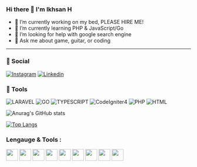 ### Hi there 👋 I'm Ikhsan H

- 🔭 I’m currently working on my bed, PLEASE HIRE ME! 
- 🌱 I’m currently learning PHP & JavaScript/Go
- 🤔 I’m looking for help with google search engine
- 💬 Ask me about game, guitar, or coding

<hr>

### 👨 Social

[![Instagram](https://img.shields.io/badge/Instagram-E4405F?style=for-the-badge&logo=instagram&logoColor=white)](https://www.instagram.com/ikhsanheriyawan/?hl=en)
[![Linkedin](https://img.shields.io/badge/LinkedIn-0077B5?style=for-the-badge&logo=linkedin&logoColor=white)](https://www.linkedin.com/in/ikhsan-heriyawan-30b563200)

### 🚀 Tools

![LARAVEL](https://img.shields.io/badge/LARAVEL-E4405F?style=for-the-badge&logo=laravel&logoColor=white)
![GO](https://img.shields.io/badge/GOlang-0077B5?style=for-the-badge&logo=go&logoColor=black)
![TYPESCRIPT](https://img.shields.io/badge/typescript-0077B5?style=for-the-badge&logo=typescript&logoColor=white)
![CodeIgniter4](https://img.shields.io/badge/CodeIgniter-E44D38?style=for-the-badge&logo=codeigniter&logoColor=white)
![PHP](https://img.shields.io/badge/PHP-777BB4?style=for-the-badge&logo=php&logoColor=white)
![HTML](https://img.shields.io/badge/HTML-E44D38?style=for-the-badge&logo=html5&logoColor=white)

![Anurag's GitHub stats](https://github-readme-stats.vercel.app/api?username=ikhsanheriyawan2404&show_icons=true)

[![Top Langs](https://github-readme-stats.vercel.app/api/top-langs/?username=ikhsanheriyawan2404&layout=compact)](https://github.com/anuraghazra/github-readme-stats)

### Lengauge & Tools :
<p>

  <img height="32" width="32" src="https://unpkg.com/simple-icons@v7.3.0/icons/html5.svg" />
  <img height="32" width="32" src="https://unpkg.com/simple-icons@v3/icons/php.svg" />
  <img height="32" width="32" src="https://unpkg.com/simple-icons@v3/icons/laravel.svg" />
  <img height="32" width="32" src="https://unpkg.com/simple-icons@v3/icons/codeigniter.svg" />
  <img height="32" width="32" src="https://unpkg.com/simple-icons@v3/icons/javascript.svg" />
  <img height="32" width="32" src="https://unpkg.com/simple-icons@v7.3.0/icons/express.svg" />
  <img height="32" width="32" src="https://unpkg.com/simple-icons@v3/icons/jquery.svg" />
  <img height="32" width="32" src="https://unpkg.com/simple-icons@v3/icons/mysql.svg" />
  <img height="32" width="32" src="https://unpkg.com/simple-icons@v3/icons/mongodb.svg" />

</p>





